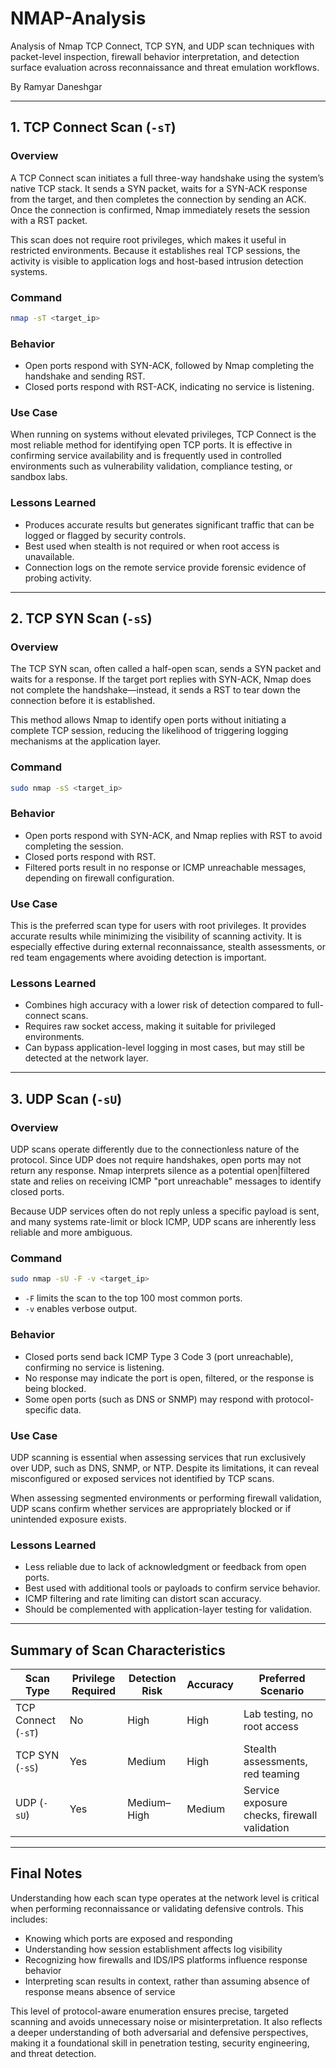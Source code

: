 # NMAP-Analysis
Analysis of Nmap TCP Connect, TCP SYN, and UDP scan techniques with packet-level inspection, firewall behavior interpretation, and detection surface evaluation across reconnaissance and threat emulation workflows.

By Ramyar Daneshgar 

---

## 1. TCP Connect Scan (`-sT`)

### Overview

A TCP Connect scan initiates a full three-way handshake using the system’s native TCP stack. It sends a SYN packet, waits for a SYN-ACK response from the target, and then completes the connection by sending an ACK. Once the connection is confirmed, Nmap immediately resets the session with a RST packet.

This scan does not require root privileges, which makes it useful in restricted environments. Because it establishes real TCP sessions, the activity is visible to application logs and host-based intrusion detection systems.

### Command

```bash
nmap -sT <target_ip>
```

### Behavior

* Open ports respond with SYN-ACK, followed by Nmap completing the handshake and sending RST.
* Closed ports respond with RST-ACK, indicating no service is listening.

### Use Case

When running on systems without elevated privileges, TCP Connect is the most reliable method for identifying open TCP ports. It is effective in confirming service availability and is frequently used in controlled environments such as vulnerability validation, compliance testing, or sandbox labs.

### Lessons Learned

* Produces accurate results but generates significant traffic that can be logged or flagged by security controls.
* Best used when stealth is not required or when root access is unavailable.
* Connection logs on the remote service provide forensic evidence of probing activity.

---

## 2. TCP SYN Scan (`-sS`)

### Overview

The TCP SYN scan, often called a half-open scan, sends a SYN packet and waits for a response. If the target port replies with SYN-ACK, Nmap does not complete the handshake—instead, it sends a RST to tear down the connection before it is established.

This method allows Nmap to identify open ports without initiating a complete TCP session, reducing the likelihood of triggering logging mechanisms at the application layer.

### Command

```bash
sudo nmap -sS <target_ip>
```

### Behavior

* Open ports respond with SYN-ACK, and Nmap replies with RST to avoid completing the session.
* Closed ports respond with RST.
* Filtered ports result in no response or ICMP unreachable messages, depending on firewall configuration.

### Use Case

This is the preferred scan type for users with root privileges. It provides accurate results while minimizing the visibility of scanning activity. It is especially effective during external reconnaissance, stealth assessments, or red team engagements where avoiding detection is important.

### Lessons Learned

* Combines high accuracy with a lower risk of detection compared to full-connect scans.
* Requires raw socket access, making it suitable for privileged environments.
* Can bypass application-level logging in most cases, but may still be detected at the network layer.

---

## 3. UDP Scan (`-sU`)

### Overview

UDP scans operate differently due to the connectionless nature of the protocol. Since UDP does not require handshakes, open ports may not return any response. Nmap interprets silence as a potential open|filtered state and relies on receiving ICMP "port unreachable" messages to identify closed ports.

Because UDP services often do not reply unless a specific payload is sent, and many systems rate-limit or block ICMP, UDP scans are inherently less reliable and more ambiguous.

### Command

```bash
sudo nmap -sU -F -v <target_ip>
```

* `-F` limits the scan to the top 100 most common ports.
* `-v` enables verbose output.

### Behavior

* Closed ports send back ICMP Type 3 Code 3 (port unreachable), confirming no service is listening.
* No response may indicate the port is open, filtered, or the response is being blocked.
* Some open ports (such as DNS or SNMP) may respond with protocol-specific data.

### Use Case

UDP scanning is essential when assessing services that run exclusively over UDP, such as DNS, SNMP, or NTP. Despite its limitations, it can reveal misconfigured or exposed services not identified by TCP scans.

When assessing segmented environments or performing firewall validation, UDP scans confirm whether services are appropriately blocked or if unintended exposure exists.

### Lessons Learned

* Less reliable due to lack of acknowledgment or feedback from open ports.
* Best used with additional tools or payloads to confirm service behavior.
* ICMP filtering and rate limiting can distort scan accuracy.
* Should be complemented with application-layer testing for validation.

---

## Summary of Scan Characteristics

| Scan Type           | Privilege Required | Detection Risk | Accuracy | Preferred Scenario                           |
| ------------------- | ------------------ | -------------- | -------- | -------------------------------------------- |
| TCP Connect (`-sT`) | No                 | High           | High     | Lab testing, no root access                  |
| TCP SYN (`-sS`)     | Yes                | Medium         | High     | Stealth assessments, red teaming             |
| UDP (`-sU`)         | Yes                | Medium–High    | Medium   | Service exposure checks, firewall validation |

---

## Final Notes

Understanding how each scan type operates at the network level is critical when performing reconnaissance or validating defensive controls. This includes:

* Knowing which ports are exposed and responding
* Understanding how session establishment affects log visibility
* Recognizing how firewalls and IDS/IPS platforms influence response behavior
* Interpreting scan results in context, rather than assuming absence of response means absence of service

This level of protocol-aware enumeration ensures precise, targeted scanning and avoids unnecessary noise or misinterpretation. It also reflects a deeper understanding of both adversarial and defensive perspectives, making it a foundational skill in penetration testing, security engineering, and threat detection.
